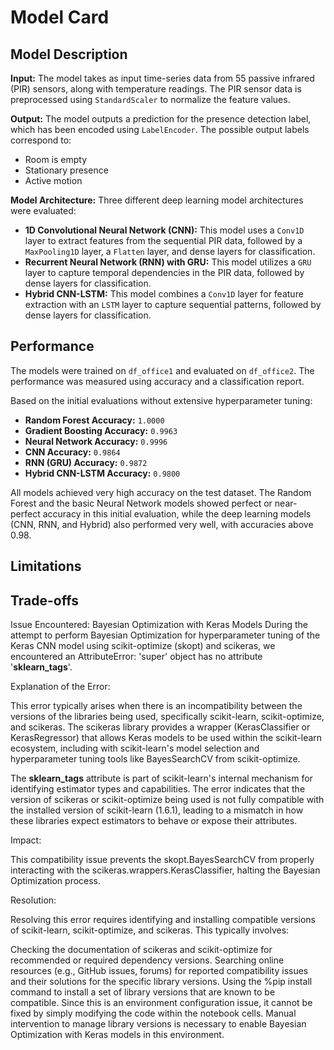 # Model Card

## Model Description

**Input:** The model takes as input time-series data from 55 passive infrared (PIR) sensors, along with temperature readings. The PIR sensor data is preprocessed using `StandardScaler` to normalize the feature values.

**Output:** The model outputs a prediction for the presence detection label, which has been encoded using `LabelEncoder`. The possible output labels correspond to:
- Room is empty
- Stationary presence
- Active motion

**Model Architecture:** Three different deep learning model architectures were evaluated:

- **1D Convolutional Neural Network (CNN):** This model uses a `Conv1D` layer to extract features from the sequential PIR data, followed by a `MaxPooling1D` layer, a `Flatten` layer, and dense layers for classification.
- **Recurrent Neural Network (RNN) with GRU:** This model utilizes a `GRU` layer to capture temporal dependencies in the PIR data, followed by dense layers for classification.
- **Hybrid CNN-LSTM:** This model combines a `Conv1D` layer for feature extraction with an `LSTM` layer to capture sequential patterns, followed by dense layers for classification.

## Performance

The models were trained on `df_office1` and evaluated on `df_office2`. The performance was measured using accuracy and a classification report.

Based on the initial evaluations without extensive hyperparameter tuning:

* **Random Forest Accuracy:** `1.0000`
* **Gradient Boosting Accuracy:** `0.9963`
* **Neural Network Accuracy:** `0.9996`
* **CNN Accuracy:** `0.9864`
* **RNN (GRU) Accuracy:** `0.9872`
* **Hybrid CNN-LSTM Accuracy:** `0.9800`

All models achieved very high accuracy on the test dataset. The Random Forest and the basic Neural Network models showed perfect or near-perfect accuracy in this initial evaluation, while the deep learning models (CNN, RNN, and Hybrid) also performed very well, with accuracies above 0.98.

## Limitations



## Trade-offs

Issue Encountered: Bayesian Optimization with Keras Models
During the attempt to perform Bayesian Optimization for hyperparameter tuning of the Keras CNN model using scikit-optimize (skopt) and scikeras, we encountered an AttributeError: 'super' object has no attribute '__sklearn_tags__'.

Explanation of the Error:

This error typically arises when there is an incompatibility between the versions of the libraries being used, specifically scikit-learn, scikit-optimize, and scikeras. The scikeras library provides a wrapper (KerasClassifier or KerasRegressor) that allows Keras models to be used within the scikit-learn ecosystem, including with scikit-learn's model selection and hyperparameter tuning tools like BayesSearchCV from scikit-optimize.

The __sklearn_tags__ attribute is part of scikit-learn's internal mechanism for identifying estimator types and capabilities. The error indicates that the version of scikeras or scikit-optimize being used is not fully compatible with the installed version of scikit-learn (1.6.1), leading to a mismatch in how these libraries expect estimators to behave or expose their attributes.

Impact:

This compatibility issue prevents the skopt.BayesSearchCV from properly interacting with the scikeras.wrappers.KerasClassifier, halting the Bayesian Optimization process.

Resolution:

Resolving this error requires identifying and installing compatible versions of scikit-learn, scikit-optimize, and scikeras. This typically involves:

Checking the documentation of scikeras and scikit-optimize for recommended or required dependency versions.
Searching online resources (e.g., GitHub issues, forums) for reported compatibility issues and their solutions for the specific library versions.
Using the %pip install command to install a set of library versions that are known to be compatible.
Since this is an environment configuration issue, it cannot be fixed by simply modifying the code within the notebook cells. Manual intervention to manage library versions is necessary to enable Bayesian Optimization with Keras models in this environment.

